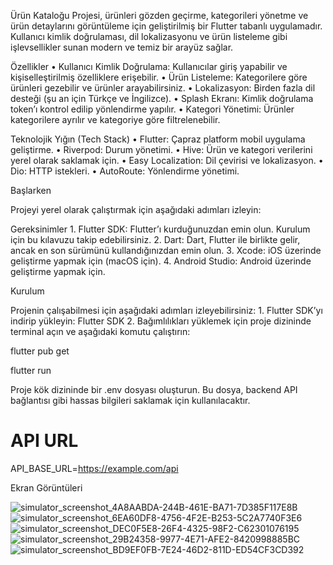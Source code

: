 Ürün Kataloğu Projesi, ürünleri gözden geçirme, kategorileri yönetme ve ürün detaylarını görüntüleme için geliştirilmiş bir Flutter tabanlı uygulamadır. Kullanıcı kimlik doğrulaması, dil lokalizasyonu ve ürün listeleme gibi işlevsellikler sunan modern ve temiz bir arayüz sağlar.

Özellikler
	•	Kullanıcı Kimlik Doğrulama: Kullanıcılar giriş yapabilir ve kişiselleştirilmiş özelliklere erişebilir.
	•	Ürün Listeleme: Kategorilere göre ürünleri gezebilir ve ürünler arayabilirsiniz.
	•	Lokalizasyon: Birden fazla dil desteği (şu an için Türkçe ve İngilizce).
	•	Splash Ekranı: Kimlik doğrulama token’ı kontrol edilip yönlendirme yapılır.
	•	Kategori Yönetimi: Ürünler kategorilere ayrılır ve kategoriye göre filtrelenebilir.



Teknolojik Yığın (Tech Stack)
	•	Flutter: Çapraz platform mobil uygulama geliştirme.
	•	Riverpod: Durum yönetimi.
	•	Hive: Ürün ve kategori verilerini yerel olarak saklamak için.
	•	Easy Localization: Dil çevirisi ve lokalizasyon.
	•	Dio: HTTP istekleri.
	•	AutoRoute: Yönlendirme yönetimi.

Başlarken

Projeyi yerel olarak çalıştırmak için aşağıdaki adımları izleyin:

Gereksinimler
	1.	Flutter SDK: Flutter’ı kurduğunuzdan emin olun. Kurulum için bu kılavuzu takip edebilirsiniz.
	2.	Dart: Dart, Flutter ile birlikte gelir, ancak en son sürümünü kullandığınızdan emin olun.
	3.	Xcode: iOS üzerinde geliştirme yapmak için (macOS için).
	4.	Android Studio: Android üzerinde geliştirme yapmak için.


  Kurulum

Projenin çalışabilmesi için aşağıdaki adımları izleyebilirsiniz:
	1.	Flutter SDK’yı indirip yükleyin: Flutter SDK
	2.	Bağımlılıkları yüklemek için proje dizininde terminal açın ve aşağıdaki komutu çalıştırın:

 flutter pub get
 
 flutter run

 Proje kök dizininde bir .env dosyası oluşturun. Bu dosya, backend API bağlantısı gibi hassas bilgileri saklamak için kullanılacaktır.

 # API URL

API_BASE_URL=https://example.com/api

Ekran Görüntüleri


![simulator_screenshot_4A8AABDA-244B-461E-BA71-7D385F117E8B](https://github.com/user-attachments/assets/54297ef3-2891-48d8-977a-4f6dc7661e69)
![simulator_screenshot_6EA60DF8-4756-4F2E-B253-5C2A7740F3E6](https://github.com/user-attachments/assets/bdaaf069-ca65-486b-8bad-fb8572981560)
 ![simulator_screenshot_DEC0F5E8-26F4-4325-98F2-C62301076195](https://github.com/user-attachments/assets/482ab578-7989-44b4-829b-7feea906c912)
![simulator_screenshot_29B24358-9977-4E71-AFE2-8420998885BC](https://github.com/user-attachments/assets/1e1f3021-8440-4235-9f4f-986dbca0fb42)
 ![simulator_screenshot_BD9EF0FB-7E24-46D2-811D-ED54CF3CD392](https://github.com/user-attachments/assets/73e8271a-a934-4ce1-93c9-7f801e0ef7df)
